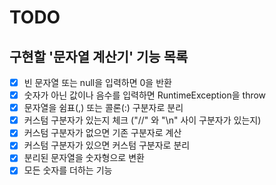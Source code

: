# TODO

## 구현할 '문자열 계산기' 기능 목록

- [x] 빈 문자열 또는 null을 입력하면 0을 반환
- [x] 숫자가 아닌 값이나 음수를 입력하면 RuntimeException을 throw
- [x] 문자열을 쉼표(,) 또는 콜론(:) 구분자로 분리
- [x] 커스텀 구분자가 있는지 체크 ("//" 와 "\n" 사이 구분자가 있는지)
- [x] 커스텀 구분자가 없으면 기존 구분자로 계산
- [x] 커스텀 구분자가 있으면 커스텀 구분자로 분리
- [x] 분리된 문자열을 숫자형으로 변환
- [x] 모든 숫자를 더하는 기능